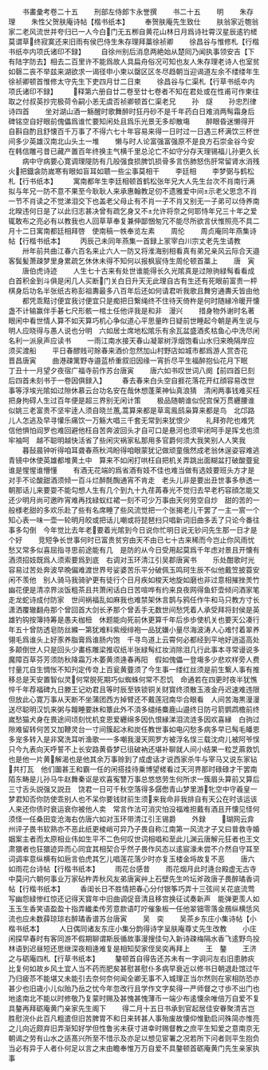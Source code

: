 <!-- { "loadSidebar": true } -->
　　书畵彚考卷二十五
　　刑部左侍郎卞永誉撰
　　书二十五
　　明
　　朱存理
　　朱性父贺肤庵诗帖【楷书纸本】
　　奉贺肤庵先生致仕
　　肤翁家近匏翁家二老风流世并夸归已一人今白门无五栁自黄花山林日月爲诗社霄汉星辰逺钓槎莫谓草终寂寞还来旧雨有侯巴侍生朱存理拜藁徐祯卿
　　徐昌谷与惟修札【行楷书纸夲内项氏诸印不録】
　　自徐州别后消息两絶始从楚囘乃闻执事领安吉【下有陆字防去】相去二百里许不能爲故人具扁舟俗况可知也友人朱存理老诗人也室贫如磬二丧不举兹来湖欲求一谒径申小柬以罄区区冬尽趋朝当迎谒道左余不缕缕年生徐祯卿顿首惟修太守先生下吏四月廿二日柬
　　徐昌谷与仁渠札【行草书纸夲内项氏诸印不録】
　　释第六册自廿二卷至廿七卷者不知在君处或在性甫可作柬往取之付叔英抄完极荷令嗣小恙无虞否祯卿顿首仁渠老兄
　　孙　燧
　　孙忠烈律诗四首
　　坐对湖山酒一觞醒时歌舞醉时狂丹砂不是千年药白日难消两髩霜身后碑铭空自好眼前傀儡爲谁忙要知闲处且爲乐光景无多却散塲
　　醉眼昏迷懒得开自斟自酌且舒懐百千万事了不得六七十年容易来得一日时过一日遇三杯满饮三杯世间多少英雄汉南北山头土一堆
　　懒与时人论富强富强原不是良方石崇金谷今安在韩信雕弓昔已藏产置百年终换主气横千里总沦亡不如守分存天理锡福儿孙更久长
　　病中守病要心寛调理隄防有几般强食损脾饥损骨多言伤肺怒伤肝常留肾水消残火把鐡衾防嵗寒有眼如盲耳如聩一些尘事莫相干
　　李廷相
　　李梦弼与鹤松札【行书纸本】
　　寓南都年生李廷相顿首鹤松张年兄大人先生台次不肖南行满拟与年兄一防不意不果至今耿耿人来承惠翰教足仞不遗雅爱中间示老父思念不肖一节不肖读之不觉涕泪交下也盖老父母止有不肖一子不肖又别无一子弟可以侍养南北暌违何日是了以此归志甚决曾有疏乞身又不允许将奈之何耶恃年兄三十年之爱辄敢布之亮必有以教我也人回草草奉复兼伸鄙悃匆冗不能尽所欲言伏惟照亮不具二月十二日寓南都廷相拜啓　使南稿一帙奉览左素
　　周伦
　　周贞庵同年燕集诗帖【行楷书纸本】
　　丙辰己未同年燕集一首録上冡宰白川宗丈老先生请教
　　卅年前共曲江春六百名来止六人一防又将淮海别相看真有弟兄亲风云际合天邉客鬓髪萧疎梦里身累疏乞休休未得不知何以报枫宸侍生周伦顿首藁上
　　唐　寅
　　唐伯虎诗迹
　　人生七十古来有处世谁能得长久光隂真是过隙驹緑髩看看成白首积金到斗俱是闲几人买断门关白日升天无此理自古有生还有死眼前富贵一枰棋身后功名半张纸古称彭祖夀最多八百年后还如何请君听我歌且舞穷通夀夭皆由他
　　都凭乖黠讨便宜我讨便宜只是痴把日繋绳终不住待天倚杵是何时随縁冷暖开懐盏不计输赢伴手碁七尺形骸一棺土任他评我是和非　漫兴
　　措身物外谢时名著眼闲中看世情人算不如天算巧机心争似道心平思量昨日疑前世睡起今朝是再生说与明人应晓得与愚人说也分明　六如居士席地松隂乐有余瓦盆盛酒炙枯鱼心中洗尽闲名利一派泉声应读书
　　一雨江南水接天春山凝翠树浮烟饱看山水归来晩隔岸应须买渡船
　　平日春醪贱可賖春来酒价忽然加山村野店如城市都爲游人赏杏花　晋昌唐寅
　　曲港疎篱野寺邉蓝桥重叙旧因缘一宵折尽平生福醉抱仙花月下眠　丁丑十一月望夕夜宿广福寺前作苏台唐寅
　　唐六如书叹世词八阕【前四首巳刻后四首未刻书于一卷因俱録入】
　　春去春来白头空自捱花落花开红顔容易改世事等浮埃光隂如过隙休慕云台功名安在哉休想蓬莱神仙真浪猜　清闲两事钱难买枉把身拘碍人生过百年便是超三界别无闲计策
　　极品随朝谁似倪宫保万贯纒腰谁似姚三老富贵不坚牢逹人须自晓兰蕙蒿算来都是草鸾鳯鸱枭算来都是鸟　北邙路儿人怎逃及早寻懽乐痛饮一万觞大唱三千套无常到来犹恨少
　　礼拜弥陀也难凭信他惧怕阎罗也难回避他枉自苦奔波回头才自可口是悬河也须牢闭呵手是挥戈也须牢袖呵　越不聪明越快活省了些闲灾祸家私那用多官爵何须大我笑别人人笑我
　　暮鼔晨钟听得咱耳聋春燕秋鸿盼得咱眼蒙犹记做顽童俄然成老翁休逞姿容难逃青镜中休使英雄都堆黄土中　算来不如闲打哄枉自把机关弄跳出面糊盆打破酸虀瓮谁是惺惺谁懵懂
　　有酒无花端的爲省酒有妓不佳也难当做有选妓要班头方才是对手不论酸甜酒须倾一百斗烂醉酕醄通宵不肯走　老头儿非是要出丑世事多叅透一朝那话儿来要耍不能勾想人生有几个到九十九荏苒春光不觉归去早老朽容顔怎能又还少明月尚可邀昨宵难再找緑蚁红裙一刻不可少万事由天何劳空自炒　甜的苦的一般様老甜的多欢乐赴了些有名席睡了些风流觉把一个张揭老儿干罢了一主一賔一个知心表一味一壶一轮明月皎或把话儿嘲或将琵琶扫只唱新词旧曲多丢了只论今番往事多勾倒　今年觉比去年老要着光隂到今日说你忙明日说无钞问先生那一日才是个好
　　竞短争长世事何时已富贵贫穷由天不由已七十古来稀而今岂止你风雨忧愁又常多似喜屈指寻思前途能有几　是防的从今日受用起莫爲千年虑对景且开懐有酒须招妓既爲人须索要爲到底　右调对玉环清江引吴郡唐寅书
　　乐处酣歌时光容易过苦处奔波早晩偏难渡世界号娑婆苦乐平分破佩玉鸣珂生辰不似他戴笠披蓑安闲不羡他　别人骑马我骑驴更有徒行个日月疾如梭天地旋如磨也非过意相摧挫羙竹幽花便是清凉界淡饭粗茶且共萧闲话白日苦喧哗有约来良夜网得鱼虾壶倾问酒家笔走龙蛇诗成付防家　世间祸福乱如麻我也难禁架休言鹊与鸦任作牛和马只教方寸长潇洒覆辙翻舟那个曾回首大剑长矛那个曾丢手无数世间愁凭着人承受拜将封侯是英雄钓钩按簿持筹是愚夫枷杻　休题能向死前休更算千年后歩歩使机关也要天公凑行年五十曾防透皂防丝縧一第犹难料紫绶绯袍一品犹嫌小量尽海波涛人心难忖着翠养翎毛爲谁头上好豕养脂膏爲谁肠内饱　千寻鸟道上云霄何必都经到平地好逍遥高处多颠倒世人只是回头少畵栋雕梁推収纸半张緑髩红妆消除泪几行此事本寻常谩说多魔障百草芬芳须防秋降霜万木萎黄须逄春再阳　假如傀儡一登塲多少悲欢样旁人费忖量兀自生惆怅不知刋定传竒上百瓮黄虀须了今生事一缕红丝须是前生繋人事有推移总是天安置智似灵何常脱死期巧似蜘蛛何常不忍饥　命通若在四更时夜半犹憔悴千年荐福碑九日滕王记劝君且等时辰至铁锁铜关财寳终须散玉液金丹迟速难违限但放此心寛万事从天断不坐蒲团西方掉臂还不戴莲冠南华合眼看　人间苦海黒漫漫送尽聪明汉饥来粥与饘睡要牀和簟此外不湏多缱绻麋鹿山邉终日防弓箭鹦鹉檐前终嵗愁猫犬身在畏途间顷刻忧机变恩爱纒绵多因仇恨縁涕泪流涟多因欢喜縁　白驹过隙难留转何苦又加鞭灵台一寸间簇起冰和炭任教世事如电闪愁多病多早已髩毛皤恩多宠多转入是非窝洗耳听渔歌一一多嘲我漫天网罗方被浮名悮三载沈疴儿被阿爷悮　只今九表向天呼誓不上长安路黄昏梦已徂破衲还堪补聊就人间小结果一粒芝蔴救饥也是他一片黄解渴也是他其余万事赊到了成虚话才说西家杀牛与宰马又说东家钻共打瓦　他们圗甚王和霸一任的闲搭挂待乗博望槎看过天河界那时碌碌才干罢南陌东畴是儿孙马牛赵舞秦讴是欢喜寃讐万事总悠悠劳生何所求一簇眉头算前又算后三寸舌头説强又説丑　饶君一日可千秋空落得多僝僽青山梦里游牝空中守羲皇一梦君知否你防使乖别人也不呆你要钱财前生须来我命非我排自有天公在时该运该人来还你债时衰运衰你被他人卖　常言作法可消灾怕没福难担戴有酒且开懐见怪何须怪一任桑田变沧海右仿唐六如对玉环带清江引王锡爵
　　外録
　　瑚网云弇州评子畏书软熟亦不恶此纸更棱峭可异乃子畏自称江南第一风流才子又曰普救寺婚姻案主者而太原相业伟如生平不二色何叹世词相唱和至此儿渊云唐解元狂者也王文肃獧者也狂獧迹异而心同宜其相契合乎然子畏作风态以逺宸濠未尝不介然自守耳至词调率意纵横有如巵言伯虎其乞儿唱莲花落少时亦复玉楼金埓故复不恶
　　唐六如雨花台诗帖【行楷书纸本】
　　雨花台感昔
　　雨花烟月此时逄台殿虚无古寺中莫问六朝何事业万家砧杵弄秋风友弟唐寅艸上石壁先生吟坛斧政唐子畏醉璚香词帖【行楷书纸本】
　　香闺长日不胜情把春心分付银筝巧弄十三弦间关花底流莺写幽怨緑惨红惊还记得天寳年中旧曲调促音清且移宫换征试奏新声　能弹更羡人如玉玉生香笑语盈盈十指弄纎柔传芳意款语叮咛催象板一任他翠钿零落金鴈纵横恁风流也应未数薛琼琼右醉璚香谱苏台唐寅
　　吴　奕
　　吴茶乡东庄小集诗帖【小楷书纸本】
　　人日偶同诸友东庄小集分韵得诗字呈肤庵尊丈先生改教
　　小庄闲探早春时有客同游不假期聊谓斯辰循故事漫搜佳句入新诗疎梅隔水香飞逺野鸟投林语到迟昼短还思继深夜相逄难复是相知契家侄吴奕再拜上
　　王　鏊
　　王济之与砺庵四札【行草书纸本】
　　鏊顿首自得告还苏未有一字诇问左右旧患肺疢比复何如故乡风土宜人当不药而肥矣甚慰甚慰仆多病早衰近以修书日朝退赴馆过午乃归疲苶不能堪又未能引去奈何奈何闻全卿无事不入城理正当尔然则在家相防恐亦甚少也旧歳小儿似贻乃岳之忧今年忽改行且学作文字矣得一严师督之寸歩不出门也地逺南北不能以时修敬乃复蒙时赐及甚愧甚愧薄币一端少布逺懐余唯倍万自爱不复具鏊再拜砺庵黄门亲家先生阁下
　　得二月十五日书承到官起居佳安眷聚清吉岂胜慰浣仆此百凡粗遣但旧苦脾胃不和日来转甚人事殆废故懐仰惟勤启问殊简亦惟亮之儿向近颇弃旧弄渐知好学但性鲁劣未获寸进幸时赐督教之庶平生知爱之意南京无朝谒之劳有山水之适髙兴所至不惜示及亦足以想见宦署之况若所下问者则平生抱负当必有异于人者仆何足以言之末由瞻奉惟万万自爱不具鏊顿首砺庵黄门先生亲家执事
